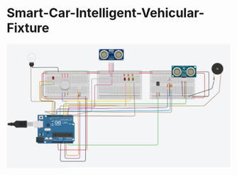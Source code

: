 # Smart-Car-Intelligent-Vehicular-Fixture
![image](https://github.com/RamyaNP/Smart-Car-Intelligent-Vehicular-Fixture/blob/main/Connectons.png?raw=true)

